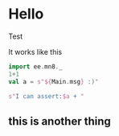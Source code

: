# Hello

Test

It works like this

```scala mdoc
import ee.mn8._
1+1
val a = s"${Main.msg} :)"

s"I can assert:$a + "
```

## this is another thing
